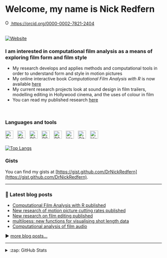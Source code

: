 # Welcome, my name is Nick Redfern

<!--![STFT_banner](https://computationalfilmanalysis.files.wordpress.com/2020/07/blog.png){height=60%}-->

<a href="https://orcid.org/0000-0002-7821-2404">
<img alt="ORCID logo" src="https://info.orcid.org/wp-content/uploads/2019/11/orcid_16x16.png" width="16" height="16" />
https://orcid.org/0000-0002-7821-2404</a>

</br>
</br>

[![Website](https://img.shields.io/website?label=computationalfilmanalysis.wordpress.com&style=for-the-badge&url=https%3A%2F%2Fcodestackr.com)](computationalfilmanalysis.wordpress.com)

### I am interested in computational film analysis as a means of exploring film form and film style

- My research develops and applies methods and computational tools in order to understand form and style in motion pictures
- My online interactive book *Computational Film Analysis with R* is now available [here](https://cfa-with-r.netlify.app/)
- My current research projects look at sound design in film trailers, modelling editing in Hollywood cinema, and the uses of colour in film
- You can read my published research [here](https://independent.academia.edu/NickRedfern)

</br>

### Languages and tools

<img align="left" alt="R" width="26px" src="https://cdn.jsdelivr.net/gh/devicons/devicon/icons/r/r-original.svg" style="padding-right:10px;" />
<img align="left" alt="RStudio" width="26px" src="https://cdn.jsdelivr.net/gh/devicons/devicon/icons/python/python-original.svg" style="padding-right:10px;" />
<img align="left" alt="RStudio" width="26px" src="https://cdn.jsdelivr.net/gh/devicons/devicon/icons/julia/julia-original.svg" style="padding-right:10px;" />
<img align="left" alt="RStudio" width="26px" src="https://cdn.jsdelivr.net/gh/devicons/devicon/icons/rstudio/rstudio-original.svg" style="padding-right:10px;" />
<img align="left" alt="RStudio" width="26px" src="https://cdn.jsdelivr.net/gh/devicons/devicon/icons/jupyter/jupyter-original-wordmark.svg" style="padding-right:10px;" />
<img align="left" alt="Visual Studio Code" width="26px" src="https://cdn.jsdelivr.net/gh/devicons/devicon/icons/vscode/vscode-original.svg" style="padding-right:10px;" />
<img align="left" alt="GitHub" width="26px" src="https://cdn.jsdelivr.net/gh/devicons/devicon/icons/github/github-original.svg" style="padding-right:10px;" />
<img align="left" alt="Visual Studio Code" width="26px"  src="https://cdn.jsdelivr.net/gh/devicons/devicon/icons/markdown/markdown-original.svg" style="padding-right:10px;" />

</br>
</br>

[![Top Langs](https://github-readme-stats.vercel.app/api/top-langs/?username=DrNickRedfern&layout=compact&hide=javascript,html)](https://github.com/anuraghazra/github-readme-stats)

### Gists
You can find my gists at [https://gist.github.com/DrNickRedfern](https://gist.github.com/DrNickRedfern).

---

### :scroll: Latest blog posts
<!-- BLOG-POST-LIST:START -->
- [Computational Film Analysis with R published](https://computationalfilmanalysis.wordpress.com/2022/09/13/computational-film-analysis-with-r-published/)
- [New research of motion picture cutting rates published](https://computationalfilmanalysis.wordpress.com/2022/08/21/new-research-of-motion-picture-cutting-rates-published/)
- [New research on film editing published](https://computationalfilmanalysis.wordpress.com/2022/07/07/new-research-on-film-editing-published/)
- [multiloess: new functions for visualising shot length data](https://computationalfilmanalysis.wordpress.com/2022/05/29/multiloess-new-functions-for-visualising-shot-length-data/)
- [Computational analysis of film audio](https://computationalfilmanalysis.wordpress.com/2022/04/28/computational-analysis-of-film-audio/)
<!-- BLOG-POST-LIST:END -->

:arrow_forward: [more blog posts...](https://computationalfilmanalysis.wordpress.com/blog/)

---

<details>
  <summary>:zap: GitHub Stats</summary>

  <img align="left" alt="DrNickRedfern's GitHub Stats" src="https://github-readme-stats.vercel.app/api?username=DrNickRedfern&show_icons=true&hide_border=false&title_color=ff652f&icon_color=FFE400&bg_color=09131B&text_color=ffffff&border_color=0c1a25" />

</details>

<!--
![](https://komarev.com/ghpvc/?username=DrNickRedfern&color=green)
-->
